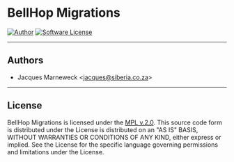 # BellHop Migrations

[![Author](http://img.shields.io/badge/author-@jacques-blue.svg?longCache=true&style=for-the-badge)](https://twitter.com/jacques)
[![Software License](https://img.shields.io/badge/license-MPLv2-brightgreen.svg?longCache=true&style=for-the-badge)](LICENSE)

---

## Authors

 * Jacques Marneweck <<jacques@siberia.co.za>>

---

## License

BellHop Migrations is licensed under the [MPL v.2.0](LICENSE).
This source code form is distributed under the License is distributed
on an "AS IS" BASIS, WITHOUT WARRANTIES OR CONDITIONS OF ANY KIND,
either express or implied. See the License for the specific language
governing permissions and limitations under the License.
